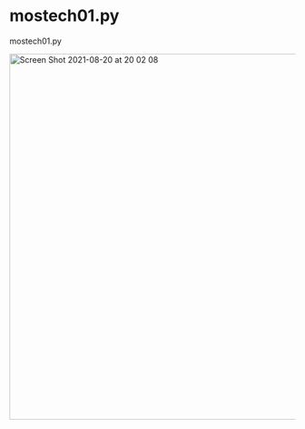 # mostech01.py
mostech01.py

<img width="644" alt="Screen Shot 2021-08-20 at 20 02 08" src="https://user-images.githubusercontent.com/1296728/130233412-5ddf4c7f-93e1-4e36-b050-d5af8ec40a06.png">

